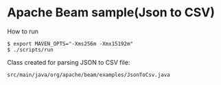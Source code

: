 Apache Beam sample(Json to CSV) 
==========================

How to run

```
$ export MAVEN_OPTS="-Xms256m -Xmx15192m" 
$ ./scripts/run
```

Class created for parsing JSON to CSV file:

```
src/main/java/org/apache/beam/examples/JsonToCsv.java
```
